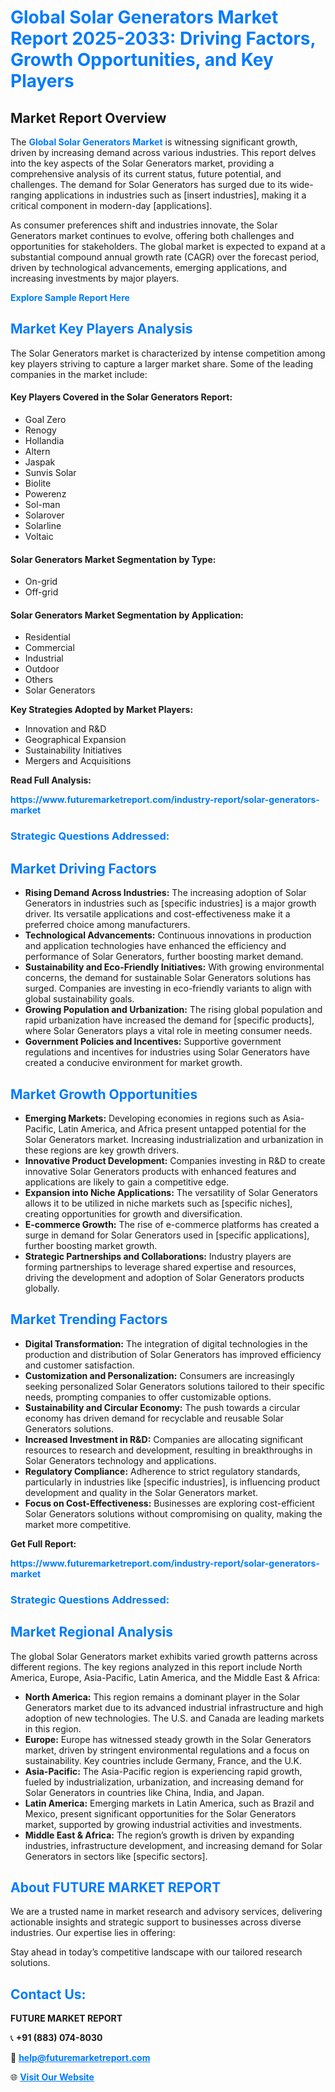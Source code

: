 <h1 style="color: #007BFF;">Global Solar Generators Market Report 2025-2033: Driving Factors, Growth Opportunities, and Key Players</h1>

<section id="overview">
<h2>Market Report Overview</h2>
<p>The <a href="https://www.futuremarketreport.com/industry-report/solar-generators-market" style="color: #007BFF; text-decoration: none;"><strong>Global Solar Generators Market</strong></a> is witnessing significant growth, driven by increasing demand across various industries. This report delves into the key aspects of the Solar Generators market, providing a comprehensive analysis of its current status, future potential, and challenges. The demand for Solar Generators has surged due to its wide-ranging applications in industries such as [insert industries], making it a critical component in modern-day [applications].</p>
<p>As consumer preferences shift and industries innovate, the Solar Generators market continues to evolve, offering both challenges and opportunities for stakeholders. The global market is expected to expand at a substantial compound annual growth rate (CAGR) over the forecast period, driven by technological advancements, emerging applications, and increasing investments by major players.</p>
</section>

<section id="overview">
<p><a href="https://www.futuremarketreport.com/request-sample/reportId=121536" style="color: #007BFF; text-decoration: none;"><strong>Explore Sample Report Here</strong></a></p>
</section>

<section id="key-players">
<h2 style="color: #007BFF;">Market Key Players Analysis</h2>
<p>The Solar Generators market is characterized by intense competition among key players striving to capture a larger market share. Some of the leading companies in the market include:</p>
<h4>Key Players Covered in the Solar Generators Report:</h4>
<ul><li>Goal Zero</li><li>Renogy</li><li>Hollandia</li><li>Altern</li><li>Jaspak</li><li>Sunvis Solar</li><li>Biolite</li><li>Powerenz</li><li>Sol-man</li><li>Solarover</li><li>Solarline</li><li>Voltaic</li></ul>
<h4>Solar Generators Market Segmentation by Type:</h4>
<ul><li>On-grid</li><li>Off-grid</li></ul>

<h4>Solar Generators Market Segmentation by Application:</h4>
<ul><li>Residential</li><li>Commercial</li><li>Industrial</li><li>Outdoor</li><li>Others</li><li>Solar Generators</li></ul>
<p><strong>Key Strategies Adopted by Market Players:</strong></p>
<ul>
<li>Innovation and R&D</li>
<li>Geographical Expansion</li>
<li>Sustainability Initiatives</li>
<li>Mergers and Acquisitions</li>
</ul>
</section>

<section>
<p><strong>Read Full Analysis: </strong></p><a href="https://www.futuremarketreport.com/industry-report/solar-generators-market" style="color: #007BFF; text-decoration: none;"><strong>https://www.futuremarketreport.com/industry-report/solar-generators-market</strong></a>
<h3 style="color: #007BFF;">Strategic Questions Addressed:</h3>
</section>

<section id="driving-factors">
<h2 style="color: #007BFF;">Market Driving Factors</h2>
<ul>
<li><strong>Rising Demand Across Industries:</strong> The increasing adoption of Solar Generators in industries such as [specific industries] is a major growth driver. Its versatile applications and cost-effectiveness make it a preferred choice among manufacturers.</li>
<li><strong>Technological Advancements:</strong> Continuous innovations in production and application technologies have enhanced the efficiency and performance of Solar Generators, further boosting market demand.</li>
<li><strong>Sustainability and Eco-Friendly Initiatives:</strong> With growing environmental concerns, the demand for sustainable Solar Generators solutions has surged. Companies are investing in eco-friendly variants to align with global sustainability goals.</li>
<li><strong>Growing Population and Urbanization:</strong> The rising global population and rapid urbanization have increased the demand for [specific products], where Solar Generators plays a vital role in meeting consumer needs.</li>
<li><strong>Government Policies and Incentives:</strong> Supportive government regulations and incentives for industries using Solar Generators have created a conducive environment for market growth.</li>
</ul>
</section>

<section id="growth-opportunities">
<h2 style="color: #007BFF;">Market Growth Opportunities</h2>
<ul>
<li><strong>Emerging Markets:</strong> Developing economies in regions such as Asia-Pacific, Latin America, and Africa present untapped potential for the Solar Generators market. Increasing industrialization and urbanization in these regions are key growth drivers.</li>
<li><strong>Innovative Product Development:</strong> Companies investing in R&D to create innovative Solar Generators products with enhanced features and applications are likely to gain a competitive edge.</li>
<li><strong>Expansion into Niche Applications:</strong> The versatility of Solar Generators allows it to be utilized in niche markets such as [specific niches], creating opportunities for growth and diversification.</li>
<li><strong>E-commerce Growth:</strong> The rise of e-commerce platforms has created a surge in demand for Solar Generators used in [specific applications], further boosting market growth.</li>
<li><strong>Strategic Partnerships and Collaborations:</strong> Industry players are forming partnerships to leverage shared expertise and resources, driving the development and adoption of Solar Generators products globally.</li>
</ul>
</section>

<section id="trending-factors">
<h2 style="color: #007BFF;">Market Trending Factors</h2>
<ul>
<li><strong>Digital Transformation:</strong> The integration of digital technologies in the production and distribution of Solar Generators has improved efficiency and customer satisfaction.</li>
<li><strong>Customization and Personalization:</strong> Consumers are increasingly seeking personalized Solar Generators solutions tailored to their specific needs, prompting companies to offer customizable options.</li>
<li><strong>Sustainability and Circular Economy:</strong> The push towards a circular economy has driven demand for recyclable and reusable Solar Generators solutions.</li>
<li><strong>Increased Investment in R&D:</strong> Companies are allocating significant resources to research and development, resulting in breakthroughs in Solar Generators technology and applications.</li>
<li><strong>Regulatory Compliance:</strong> Adherence to strict regulatory standards, particularly in industries like [specific industries], is influencing product development and quality in the Solar Generators market.</li>
<li><strong>Focus on Cost-Effectiveness:</strong> Businesses are exploring cost-efficient Solar Generators solutions without compromising on quality, making the market more competitive.</li>
</ul>
</section>

<section>
<p><strong>Get Full Report: </strong></p><a href="https://www.futuremarketreport.com/industry-report/solar-generators-market" style="color: #007BFF; text-decoration: none;"><strong>https://www.futuremarketreport.com/industry-report/solar-generators-market</strong></a>
<h3 style="color: #007BFF;">Strategic Questions Addressed:</h3>
</section>


<section id="regional-analysis">
<h2 style="color: #007BFF;">Market Regional Analysis</h2>
<p>The global Solar Generators market exhibits varied growth patterns across different regions. The key regions analyzed in this report include North America, Europe, Asia-Pacific, Latin America, and the Middle East & Africa:</p>
<ul>
<li><strong>North America:</strong> This region remains a dominant player in the Solar Generators market due to its advanced industrial infrastructure and high adoption of new technologies. The U.S. and Canada are leading markets in this region.</li>
<li><strong>Europe:</strong> Europe has witnessed steady growth in the Solar Generators market, driven by stringent environmental regulations and a focus on sustainability. Key countries include Germany, France, and the U.K.</li>
<li><strong>Asia-Pacific:</strong> The Asia-Pacific region is experiencing rapid growth, fueled by industrialization, urbanization, and increasing demand for Solar Generators in countries like China, India, and Japan.</li>
<li><strong>Latin America:</strong> Emerging markets in Latin America, such as Brazil and Mexico, present significant opportunities for the Solar Generators market, supported by growing industrial activities and investments.</li>
<li><strong>Middle East & Africa:</strong> The region’s growth is driven by expanding industries, infrastructure development, and increasing demand for Solar Generators in sectors like [specific sectors].</li>
</ul>
</section>

<footer>
<h2 style="color: #007BFF;">About FUTURE MARKET REPORT</h2>
<p>We are a trusted name in market research and advisory services, delivering actionable insights and strategic support to businesses across diverse industries. Our expertise lies in offering:</p>

<p>Stay ahead in today’s competitive landscape with our tailored research solutions.</p>

<h2 style="color: #007BFF;">Contact Us:</h2>
<p><strong>FUTURE MARKET REPORT</strong></p>
<p>📞 <strong>+91 (883) 074-8030</strong></p>
<p>📧 <strong><a href="mailto:help@futuremarketreport.com" style="color: #007BFF;">help@futuremarketreport.com</a></strong></p>
<p>🌐 <strong><a href="https://www.futuremarketreport.com/" style="color: #007BFF;">Visit Our Website</a></strong></p>
</footer>